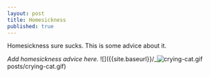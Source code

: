 ```yaml
---
layout: post
title: Homesickness
published: true
---
```

Homesickness sure sucks. This is some advice about it. 

_Add homesickness advice here._
![]({{site.baseurl}}/_![crying-cat.gif]({{site.baseurl}}/images/crying-cat.gif)
posts/crying-cat.gif)

